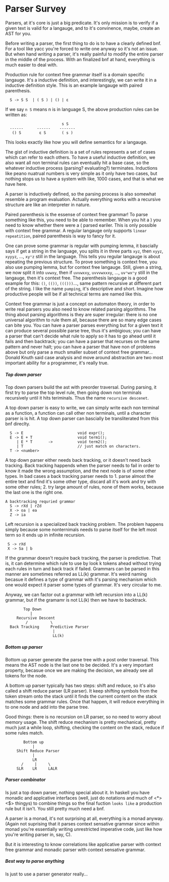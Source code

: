 # Parser Survey

Parsers, at it's core is just a big predicate. It's only mission is to verify if a given text is valid for a langauge, and to it's convinence, maybe, create an AST for you.

Before writing a parser, the first thing to do is to have a clearly defined bnf. For a tool like yacc you're forced to write one anyway so it's not an issue. But when hand writing a parser, it's really painful to modify the entire parser in the middle of the process. With an finalized bnf at hand, everything is much easier to deal with.

Production rule for context free grammar itself is a domain specific langauge. It's a inductive definition, and interestingly, we can write it in a inductive definition style. This is an example langauge with paired parenthesis.

```
  S -> S S  | ( S ) | () | ε
```

If we say `n S` means n is in language S, the above production rules can be written as:
```
                         s S
  ------      ------    -------
   () S        ε S       ( s )
```

This looks exactly like how you will define semantics for a langauge.

The gist of inductive definition is a set of rules represents a set of cases which can refer to each others. To have a useful inductive definition, we also want all non terminal rules can eventually hit a base case, so the whatever inductive process (parsing? evaluating?) terminates. Inductions like peano nuatrual numbers is very simple as it only have two cases, but nothing stops us to have a system with like, 1000 cases, and that is what we have here.

A parser is inductively defined, so the parsing process is also somewhat resemble a program evaluation. Actually everything works with a recursive structure are like an interpreter in nature.

Paired parenthesis is the essense of context free grammar! To parse something like this, you need to be able to remember. When you hit a ) you need to know whether there were a ( parsed eariler. This is only possible with context free grammar. A regular langauge only supports `linear repeatition`, paired parenthesis is way to fancy for it.

One can prove some grammar is regular with pumping lemma, it bascially says if get a string in the language, you splits it in three parts `xyz`, then `xyyz`, `xyyyz`, ..., `xyⁿz` still in the language. This tells you regular langauge is about repeating the previous structure. To prove something is context free, you also use pumping lemma, but for context free langauge. Still, given a string, we now split it into `uvwxy`, then if `uvvwxxy`, `uvvvwxxxy`, ..., `uvⁿwxⁿy` still in the langauge, then it's context free. The parenthesis langauge is a good example for this: `()`, `(())`, `((()))`..., same pattern recursive at different part of the string. I like the name `pumping`, it's descriptive and short. Imagine how productive people will be if all technical terms are named like this.

Context free grammar is just a concept on automaton theory, in order to write real parsers you also need to know related parsing algorithms. The thing about parsing algorithms is they are super irregular: there is no one universal algorithm to rule them all, because there are so many edge cases can bite you. You can have a parser parses everything but for a given text it can produce several possible parse tree, thus it's ambigious; you can have a parser that can't decide what rule to apply so it has to go ahead until it fails and then backtrack; you can have a parser that recurses on the same pattern and never halt; you can have a parser that have non of problems above but only parse a much smaller subset of context free grammar... Donald Knuth said case analysis and move around abstraction are two most important ability for a programmer, it's really true.

#####  Top down parser

Top down parsers build the ast with preorder traversal. During parsing, it first try to parse the top level rule, then going down non terminals recursively until it hits teriminals. Thus the name `recursive descenet`.

A top down parser is easy to write, we can simply write each non terminal as a function, a function can call other non terminals, until a character parser is is hit. A top down parser can bascially be transliterated from this bnf direclty.
```
  S -> E                        void expr();
  E -> E + T                    void term1();
     | E * T       ->           void term2();
     | T                        // just match on characters.
  T -> <number>
```

A top down parser either needs back tracking, or it doesn't need back tracking. Back tracking happends when the parser needs to fail in order to know it made the wrong assumption, and the next node is of some other types. In bad cases a back tracking parser needs to 1. parse almost the entire text and find it's some other type, discard all it's work and try with some other rules; 2. try large amount of rules, none of them works, because the last one is the right one.

```
A backtracking requried grammar
  S -> rXd | rZd
  X -> oa | ea
  Z -> ia
```

Left recursion is a specialized back tracking problem. The problem happens simply because some nonternimals needs to parse itself for the left most term so it ends up in infinite recursion.
```
 S -> rXd
 X -> Sa | b
```

If the grammar doesn't require back tracking, the parser is predictive. That is, it can determine which rule to use by look k tokens ahead without trying each rules in turn and back track if failed. Grammars can be parsed in this manner are sometimes referred as LL(k) grammar. It's weird naming becasue it defines a type of grammar with it's parsing mechanism which one would expect it parser some types of grammar. It's very circular to me.

Anyway, we can factor out a grammar with left recursion into a LL(k) grammar, but if the gramamr is not LL(k) then we have to backtrack.

```
        Top Down
           |
     Recursive Descent
         /          \
  Back Tracking     Predictive Parser
                     |
                     LL(k)
```

##### Bottom up parser

Bottom up parser generate the parse tree with a post order traversal. This means the AST node is the last one to be decided. It's a very important property, becasue once we are making the decision, we already see all tokens for the node.

A bottom up parser typically has two steps: shift and reduce, so it's also called a shift reduce parser (LR parser). It keep shifting symbols from the token stream onto the stack until it finds the current content on the stack matches some grammar rules. Once that happen, it will reduce everything in to one node and add into the parse tree.

Good things: there is no recursion on LR parser, so no need to worry about memory usage. The shift reduce mechanism is pretty mechanical, pretty much just a while loop, shifting, checking the content on the stack, reduce if some rules match.

```
        Bottom up
            |
     Shift Reduce Parser
            |
            LR
       /     |     \
     SLR    LR     LALR
```

##### Parser combinator
Is just a top down parser, nothing special about it. In haskell you have monadic and applcative interfaces (well, just do notations and much of <*> <$> thingys) to combine things so the final fuction `looks like` a production rule but it isn't. You still pretty much need a bnf.

A parser is a monad, it's not surprising at all, everything is a monad anyway. (Again not suprising that it parses context sensative grammar since within monad you're essentially writing unrestricted imperative code, just like how you're writing parser in, say, C).

But it is interesting to know correlations like applicative parser with context free grammar and monadic parser with context sensative grammar.

##### Best way to parse anything
Is just to use a parser generator really...
